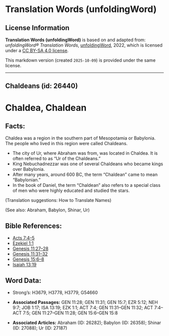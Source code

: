 # Translation Words (unfoldingWord)

## License Information

**Translation Words (unfoldingWord)** is based on and adapted from: _unfoldingWord® Translation Words_, [unfoldingWord](https://unfoldingword.org/utw), 2022, which is licensed under a [CC BY-SA 4.0 license](https://creativecommons.org/licenses/by-sa/4.0/legalcode.en).

This markdown version (created `2025-10-09`) is provided under the same license.



--------------------------------

## Chaldeans (id: 26440)

Chaldea, Chaldean
=================

Facts:
------

Chaldea was a region in the southern part of Mesopotamia or Babylonia. The people who lived in this region were called Chaldeans.

* The city of Ur, where Abraham was from, was located in Chaldea. It is often referred to as “Ur of the Chaldeans.”
* King Nebuchadnezzar was one of several Chaldeans who became kings over Babylonia.
* After many years, around 600 BC, the term “Chaldean” came to mean “Babylonian.”
* In the book of Daniel, the term “Chaldean” also refers to a special class of men who were highly educated and studied the stars.

(Translation suggestions: How to Translate Names)

(See also: Abraham, Babylon, Shinar, Ur)

Bible References:
-----------------

* [Acts 7:4–5](https://ref.ly/Acts7:4-Acts7:5)
* [Ezekiel 1:1](https://ref.ly/Ezek1:1)
* [Genesis 11:27–28](https://ref.ly/Gen11:27-Gen11:28)
* [Genesis 11:31–32](https://ref.ly/Gen11:31-Gen11:32)
* [Genesis 15:6–8](https://ref.ly/Gen15:6-Gen15:8)
* [Isaiah 13:19](https://ref.ly/Isa13:19)

Word Data:
----------

* Strong’s: H3679, H3778, H3779, G54660

* **Associated Passages:** GEN 11:28; GEN 11:31; GEN 15:7; EZR 5:12; NEH 9:7; JOB 1:17; ISA 13:19; EZK 1:1; ACT 7:4; GEN 11:31–GEN 11:32; ACT 7:4–ACT 7:5; GEN 11:27–GEN 11:28; GEN 15:6–GEN 15:8
* **Associated Articles:** Abraham (ID: 26282); Babylon (ID: 26358); Shinar (ID: 27088); Ur (ID: 27187)


